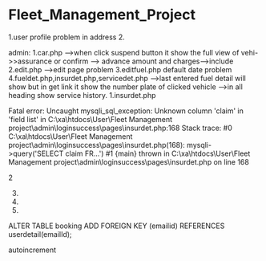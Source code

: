 # Fleet_Management_Project
1.user profile problem in address
2.


admin:
1.car.php
 -->when click suspend button it show the full view of vehi->>assurance or confirm 
--> advance amount and charges-->include
2.edit.php
-->edit page problem
3.editfuel.php
  default date problem
4.fueldet.php,insurdet.php,servicedet.php
 -->last entered fuel detail will show but in get link it show the number plate of clicked vehicle
-->in all heading show  service history.
1.insurdet.php

Fatal error: Uncaught mysqli_sql_exception: Unknown column 'claim' in 'field list' in 
C:\xa\htdocs\User\Fleet Management project\admin\loginsuccess\pages\insurdet.php:168 
Stack trace: #0 C:\xa\htdocs\User\Fleet Management project\admin\loginsuccess\pages\insurdet.php(168):
 mysqli->query('SELECT claim FR...') #1 {main} thrown in C:\xa\htdocs\User\Fleet Management project\admin\loginsuccess\pages\insurdet.php on line 168

2


3.
4.
5.


ALTER TABLE booking ADD FOREIGN KEY (emailid) REFERENCES userdetail(emailId);

autoincrement 
